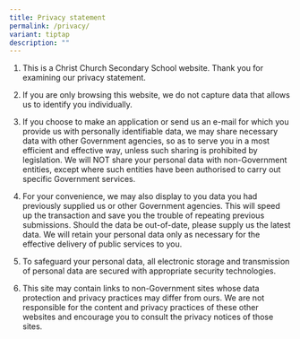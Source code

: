 ```yaml
---
title: Privacy statement
permalink: /privacy/
variant: tiptap
description: ""
---
```

<ol data-tight="true" class="tight">
<li>
<p>This is a Christ Church Secondary School website. Thank you for examining
our privacy statement.
<br>
</p>
</li>
<li>
<p>If you are only browsing this website, we do not capture data that allows
us to identify you individually.
<br>
</p>
</li>
<li>
<p>If you choose to make an application or send us an e-mail for which you
provide us with personally identifiable data, we may share necessary data
with other Government agencies, so as to serve you in a most efficient
and effective way, unless such sharing is prohibited by legislation. We
will NOT share your personal data with non-Government entities, except
where such entities have been authorised to carry out specific Government
services.
<br>
</p>
</li>
<li>
<p>For your convenience, we may also display to you data you had previously
supplied us or other Government agencies. This will speed up the transaction
and save you the trouble of repeating previous submissions. Should the
data be out-of-date, please supply us the latest data. We will retain your
personal data only as necessary for the effective delivery of public services
to you.
<br>
</p>
</li>
<li>
<p>To safeguard your personal data, all electronic storage and transmission
of personal data are secured with appropriate security technologies.
<br>
</p>
</li>
<li>
<p>This site may contain links to non-Government sites whose data protection
and privacy practices may differ from ours. We are not responsible for
the content and privacy practices of these other websites and encourage
you to consult the privacy notices of those sites.</p>
<p>&nbsp;</p>
<p>&nbsp;</p>
<p>&nbsp;</p>
</li>
</ol>
<p></p>